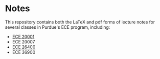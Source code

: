 # Notes
This repository contains both the LaTeX and pdf forms of lecture notes for several classes in Purdue's ECE program, including:

- [ECE 20001](https://link-url-here.org)
- ECE 20007
- [ECE 26400](https://github.com/ezekielulrich/Notes/blob/10b335124a54811c342dc5226bb585b7a90bd5e7/ECE26400Notes.pdf)
- ECE 36900
